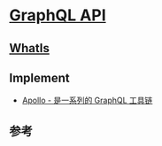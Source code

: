 # [GraphQL API](https://graphql.org/)

## [WhatIs](WhatIs.md)

## Implement
* [Apollo - 是一系列的 GraphQL 工具链](Apollo/README.md)

## 参考
